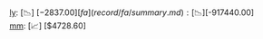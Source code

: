 [ly](record/ly/summary.md): [📉] [$-2837.00]  
[fa](record/fa/summary.md): [📉] [$-917440.00]  
[mm](record/mm/summary.md): [📈] [$4728.60]  
